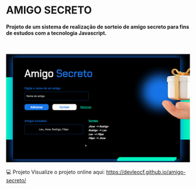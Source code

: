 # AMIGO SECRETO

#### Projeto de um sistema de realização de sorteio de amigo secreto para fins de estudos com a tecnologia Javascript. 

<br>

![Alt text](image.png)

💻 Projeto
Visualize o projeto online aqui: https://devleocf.github.io/amigo-secreto/
